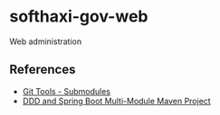 # softhaxi-gov-web
Web administration

## References
- [Git Tools - Submodules](https://git-scm.com/book/en/v2/Git-Tools-Submodules)
- [DDD and Spring Boot Multi-Module Maven Project](https://dzone.com/articlesddd-spring-boot-multi-module-maven-project)